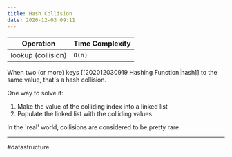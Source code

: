 ```yaml
---
title: Hash Collision
date: 2020-12-03 09:11
---
```


| Operation          | Time Complexity |
| ------------------ | --------------- |
| lookup (collision) | `O(n)`          |

When two (or more) keys [[202012030919 Hashing Function|hash]] to the same value, that's a hash collision.

One way to solve it:

1. Make the value of the colliding index into a linked list
2. Populate the linked list with the colliding values

In the 'real' world, collisions are considered to be pretty rare.

---

#datastructure
